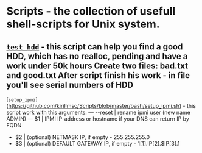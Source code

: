 # Scripts - the collection of usefull shell-scripts for Unix system.

[`test_hdd`](https://github.com/kirillmsc/Scripts/blob/master/test_hdd.sh) - this script can help you find a good HDD, which has no realloc, pending and have a work under 50k hours
Create two files: bad.txt and good.txt
After script finish his work - in file you'll see serial numbers of HDD
----------
[`setup_ipmi`] (https://github.com/kirillmsc/Scripts/blob/master/bash/setup_ipmi.sh) - this script work with this arguments:
— --reset | rename ipmi user (new name ADMIN)
— $1 | IPMI IP-address or hostname if your DNS can return IP by FQDN
- $2 | (optional) NETMASK IP, if empty - 255.255.255.0
- $3 | (optional) DEFAULT GATEWAY IP, if empty - $1[1].$IP[2].$IP[3].1